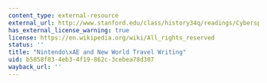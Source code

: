 ```yaml
---
content_type: external-resource
external_url: http://www.stanford.edu/class/history34q/readings/Cyberspace/FullerJenkins_Nintendo.html
has_external_license_warning: true
license: https://en.wikipedia.org/wiki/All_rights_reserved
status: ''
title: "Nintendo\xAE and New World Travel Writing"
uid: b5858f83-4eb3-4f19-862c-3cebea78d307
wayback_url: ''
---
```

